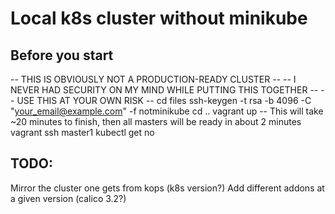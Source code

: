 # Local k8s cluster without minikube

## Before you start
-- THIS IS OBVIOUSLY NOT A PRODUCTION-READY CLUSTER -- 
-- I NEVER HAD SECURITY ON MY MIND WHILE PUTTING THIS TOGETHER --
-- USE THIS AT YOUR OWN RISK --
cd files
ssh-keygen -t rsa -b 4096 -C "your_email@example.com" -f notminikube
cd ..
vagrant up
-- This will take ~20 minutes to finish, then all masters will be ready in about 2 minutes
vagrant ssh master1
kubectl get no
## TODO:
Mirror the cluster one gets from kops (k8s version?)
Add different addons at a given version (calico 3.2?)
